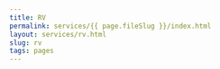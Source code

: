 ```yaml
---
title: RV
permalink: services/{{ page.fileSlug }}/index.html
layout: services/rv.html
slug: rv
tags: pages
---
```



